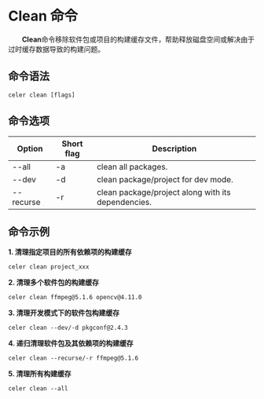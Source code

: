 # Clean 命令

&emsp;&emsp;**Clean**命令移除软件包或项目的构建缓存文件，帮助释放磁盘空间或解决由于过时缓存数据导致的构建问题。

## 命令语法

```shell
celer clean [flags]
```

## 命令选项

| Option	        | Short flag | Description                                          |
| ----------------- | ---------- | -----------------------------------------------------|
| --all	            | -a	     | clean all packages.	                                |
| --dev             | -d         | clean package/project for dev mode.                  |
| --recurse	        | -r	     | clean package/project along with its dependencies.   |

## 命令示例

**1. 清理指定项目的所有依赖项的构建缓存**

```shell
celer clean project_xxx
```

**2. 清理多个软件包的构建缓存**

```shell
celer clean ffmpeg@5.1.6 opencv@4.11.0
```

**3. 清理开发模式下的软件包构建缓存**

```shell
celer clean --dev/-d pkgconf@2.4.3
```

**4. 递归清理软件包及其依赖项的构建缓存**

```shell
celer clean --recurse/-r ffmpeg@5.1.6
```

**5. 清理所有构建缓存**

```shell
celer clean --all
```
